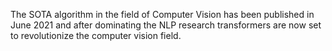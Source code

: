 
The SOTA algorithm in the field of Computer Vision has been published in June 2021 and after dominating the NLP research transformers are now set to revolutionize the computer vision field. 
